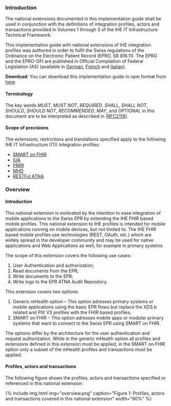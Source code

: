 ### Introduction

The national extensions documented in this implementation guide shall be used in conjunction with the definitions of integration 
profiles, actors and transactions provided in Volumes 1 through 3 of the IHE IT Infrastructure Technical Framework.

This implementation guide with national extensions of IHE integration profiles was authored in order to fulfil the Swiss
regulations of the Ordinance on the Electronic Patient Record (EPRO, SR 816.11). The EPRO and the
EPRO-DFI are published in Official Compilation of Federal Legislation (AS) (available in [German](https://www.admin.ch/opc/de/classified-compilation/20111795/index.html), [French](https://www.admin.ch/opc/fr/classified-compilation/20111795/index.html)
and [Italian](https://www.admin.ch/opc/it/classified-compilation/20111795/index.html)).

**Download**: You can download this implementation guide in npm format from [here](package.tgz).

#### Terminology

The key words *MUST*, *MUST NOT*, *REQUIRED*, *SHALL*, *SHALL NOT*, *SHOULD*, *SHOULD NOT*, 
*RECOMMENDED*, *MAY*, and *OPTIONAL* in this document are to be interpreted as described in
[[RFC2119](https://www.ietf.org/rfc/rfc2119.txt)].

#### Scope of precisions
The extensions, restrictions and translations specified apply to the following IHE IT Infrastructure (ITI) Integration profiles:

* [SMART on FHIR](http://www.hl7.org/fhir/smart-app-launch/)
* [IUA](https://www.ihe.net/uploadedFiles/Documents/ITI/IHE_ITI_Suppl_IUA.pdf)
* [PMIR](https://www.ihe.net/uploadedFiles/Documents/ITI/IHE_ITI_Suppl_PMIR.pdf)
* [MHD](https://www.ihe.net/uploadedFiles/Documents/ITI/IHE_ITI_Suppl_MHD.pdf)
* [RESTFul ATNA](https://www.ihe.net/uploadedFiles/Documents/ITI/IHE_ITI_Suppl_RESTful-ATNA.pdf)

### Overview

#### Introduction

This national extension is motivated by the intention to ease integration of mobile applications to the Swiss
EPR by extending the IHE FHIR based mobile profiles. This national extension to IHE profiles is intended for
mobile applications running on mobile devices, but not limited to. The IHE FHIR based mobile profiles use
technologies (REST, OAuth, etc.) which are widely spread in the developer community and may be used for
native applications and Web Applications as well, for example in primary systems.

The scope of this extension covers the following use cases:
1. User Authentication and authorization;
2. Read documents from the EPR;
3. Write documents to the EPR;
4. Write logs to the EPR ATNA Audit Repository.

This extension covers two options:
1. Generic mHealth option – This option adresses primary systems or mobile applications using the basic EPR flows but replace the XDS.b related and PIX V3 profiles with the FHIR based profiles;
2. SMART on FHIR – This option adresses mobile apps or modular primary systems that want to connect to the Swiss EPR using SMART on FHIR.

The options differ by the architecture for the user authentication and request authorization. While in the
generic mHealth option all profiles and extensions defined in this extension must be applied, in the SMART
on FHIR option only a subset of the mHealth profiles and transactions must be applied.

#### Profiles, actors and transactions

The following figure shows the profiles, actors and transactions specified or referenced in this national extension:

{% include img.html img="overview.png" caption="Figure 1: Profiles, actors and transactions covered in this national extension" width="90%" %}
